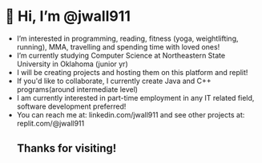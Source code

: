 <h1> 👋 Hi, I’m @jwall911</h1>
<ul>
  <li> I’m interested in programming, reading, fitness (yoga, weightlifting, running), MMA, travelling and spending time with loved ones!</li>
<li> I’m currently studying Computer Science at Northeastern State University in Oklahoma (junior yr)</li>
  <li> I will be creating projects and hosting them on this platform and replit!</li>
  <li> If you'd like to collaborate, I currently create Java and C++ programs(around intermediate level)</li>
  <li> I am currently interested in part-time employment in any IT related field, software development preferred!</li>
  <li> You can reach me at: linkedin.com/jwall911 and see other projects at: replit.com/@jwall911</li>
  <h2> Thanks for visiting! </h2>
  </ul>
<!---
jwall911/jwall911 is a ✨ special ✨ repository because its `README.md` (this file) appears on your GitHub profile.
You can click the Preview link to take a look at your changes.
--->
